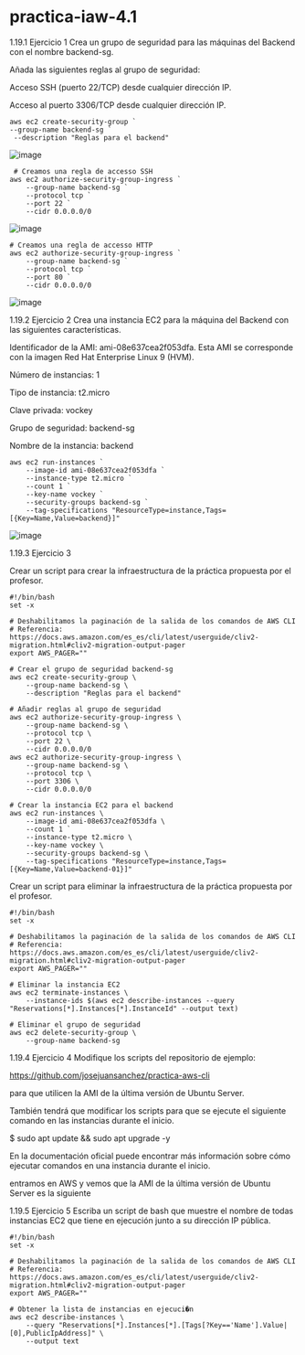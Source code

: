 # practica-iaw-4.1

1.19.1 Ejercicio 1
Crea un grupo de seguridad para las máquinas del Backend con el nombre backend-sg.

Añada las siguientes reglas al grupo de seguridad:

Acceso SSH (puerto 22/TCP) desde cualquier dirección IP.

Acceso al puerto 3306/TCP desde cualquier dirección IP.

````
aws ec2 create-security-group `
--group-name backend-sg `
 --description "Reglas para el backend"
````
![image](https://github.com/user-attachments/assets/2c0b2764-4870-4862-83d1-e41efbf145e4)


````
 # Creamos una regla de accesso SSH
aws ec2 authorize-security-group-ingress `
    --group-name backend-sg `
    --protocol tcp `
    --port 22 `
    --cidr 0.0.0.0/0
````
![image](https://github.com/user-attachments/assets/541748b6-2a90-458c-93ff-c6c79ecd54eb)

````
# Creamos una regla de accesso HTTP
aws ec2 authorize-security-group-ingress `
    --group-name backend-sg `
    --protocol tcp `
    --port 80 `
    --cidr 0.0.0.0/0
 ````
![image](https://github.com/user-attachments/assets/8473fc3d-9895-4998-9f6a-ef251716165a)




1.19.2 Ejercicio 2
Crea una instancia EC2 para la máquina del Backend con las siguientes características.

Identificador de la AMI: ami-08e637cea2f053dfa. Esta AMI se corresponde con la imagen Red Hat Enterprise Linux 9 (HVM).

Número de instancias: 1

Tipo de instancia: t2.micro

Clave privada: vockey

Grupo de seguridad: backend-sg

Nombre de la instancia: backend

````
aws ec2 run-instances `
    --image-id ami-08e637cea2f053dfa `
    --instance-type t2.micro `
    --count 1 `
    --key-name vockey `
    --security-groups backend-sg `
    --tag-specifications "ResourceType=instance,Tags=[{Key=Name,Value=backend}]"
````

![image](https://github.com/user-attachments/assets/e0df0bf1-39cd-41b4-8d3e-9a1aafd74443)


1.19.3 Ejercicio 3

Crear un script para crear la infraestructura de la práctica propuesta por el profesor.
````
#!/bin/bash
set -x

# Deshabilitamos la paginación de la salida de los comandos de AWS CLI
# Referencia: https://docs.aws.amazon.com/es_es/cli/latest/userguide/cliv2-migration.html#cliv2-migration-output-pager
export AWS_PAGER=""

# Crear el grupo de seguridad backend-sg
aws ec2 create-security-group \
    --group-name backend-sg \
    --description "Reglas para el backend"

# Añadir reglas al grupo de seguridad
aws ec2 authorize-security-group-ingress \
    --group-name backend-sg \
    --protocol tcp \
    --port 22 \
    --cidr 0.0.0.0/0
aws ec2 authorize-security-group-ingress \
    --group-name backend-sg \
    --protocol tcp \
    --port 3306 \
    --cidr 0.0.0.0/0

# Crear la instancia EC2 para el backend
aws ec2 run-instances \
    --image-id ami-08e637cea2f053dfa \
    --count 1 `
    --instance-type t2.micro \
    --key-name vockey \
    --security-groups backend-sg \
    --tag-specifications "ResourceType=instance,Tags=[{Key=Name,Value=backend-01}]"
````


Crear un script para eliminar la infraestructura de la práctica propuesta por el profesor.
````
#!/bin/bash
set -x

# Deshabilitamos la paginación de la salida de los comandos de AWS CLI
# Referencia: https://docs.aws.amazon.com/es_es/cli/latest/userguide/cliv2-migration.html#cliv2-migration-output-pager
export AWS_PAGER=""

# Eliminar la instancia EC2
aws ec2 terminate-instances \
    --instance-ids $(aws ec2 describe-instances --query "Reservations[*].Instances[*].InstanceId" --output text)

# Eliminar el grupo de seguridad
aws ec2 delete-security-group \
    --group-name backend-sg
````

1.19.4 Ejercicio 4
Modifique los scripts del repositorio de ejemplo:

https://github.com/josejuansanchez/practica-aws-cli

para que utilicen la AMI de la última versión de Ubuntu Server.

También tendrá que modificar los scripts para que se ejecute el siguiente comando en las instancias durante el inicio.

$ sudo apt update && sudo apt upgrade -y

En la documentación oficial puede encontrar más información sobre cómo ejecutar comandos en una instancia durante el inicio.

entramos en AWS y vemos que la AMI de la última versión de Ubuntu Server es la siguiente


1.19.5 Ejercicio 5
Escriba un script de bash que muestre el nombre de todas instancias EC2 que tiene en ejecución junto a su dirección IP pública.

````
#!/bin/bash
set -x

# Deshabilitamos la paginación de la salida de los comandos de AWS CLI
# Referencia: https://docs.aws.amazon.com/es_es/cli/latest/userguide/cliv2-migration.html#cliv2-migration-output-pager
export AWS_PAGER=""

# Obtener la lista de instancias en ejecuci�n
aws ec2 describe-instances \
    --query "Reservations[*].Instances[*].[Tags[?Key=='Name'].Value|[0],PublicIpAddress]" \
    --output text
````
